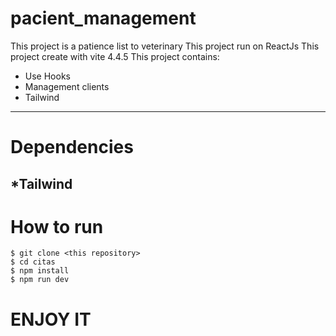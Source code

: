 # pacient_management

This project is a patience list to veterinary
This project run on ReactJs
This project create with vite 4.4.5
This project contains:

* Use Hooks
* Management clients 
* Tailwind
---

# Dependencies

*Tailwind
---

# How to run

    $ git clone <this repository>
    $ cd citas
    $ npm install
    $ npm run dev

# ENJOY IT
